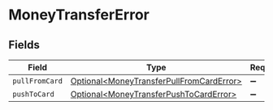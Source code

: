 # MoneyTransferError


## Fields

| Field                                                                                                  | Type                                                                                                   | Required                                                                                               | Description                                                                                            |
| ------------------------------------------------------------------------------------------------------ | ------------------------------------------------------------------------------------------------------ | ------------------------------------------------------------------------------------------------------ | ------------------------------------------------------------------------------------------------------ |
| `pullFromCard`                                                                                         | [Optional\<MoneyTransferPullFromCardError>](../../models/components/MoneyTransferPullFromCardError.md) | :heavy_minus_sign:                                                                                     | N/A                                                                                                    |
| `pushToCard`                                                                                           | [Optional\<MoneyTransferPushToCardError>](../../models/components/MoneyTransferPushToCardError.md)     | :heavy_minus_sign:                                                                                     | N/A                                                                                                    |